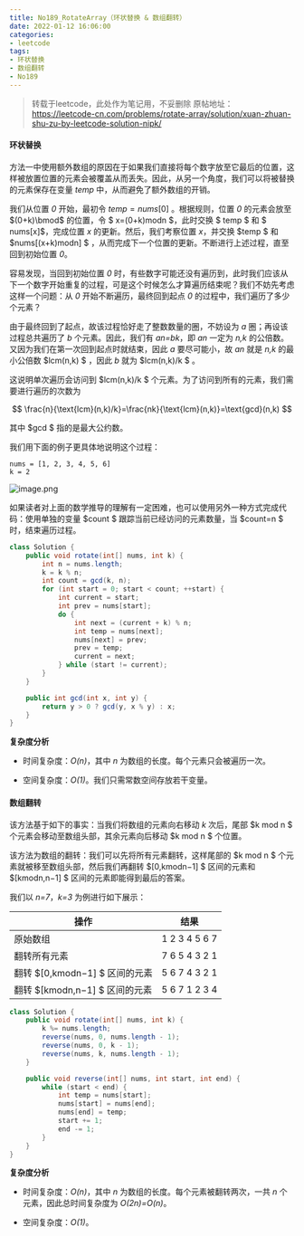 ```yaml
---
title: No189_RotateArray（环状替换 & 数组翻转）
date: 2022-01-12 16:06:00
categories: 
- leetcode
tags:
- 环状替换
- 数组翻转
- No189
---
```


>转载于leetcode，此处作为笔记用，不妥删除
>原帖地址：https://leetcode-cn.com/problems/rotate-array/solution/xuan-zhuan-shu-zu-by-leetcode-solution-nipk/

#### 环状替换

方法一中使用额外数组的原因在于如果我们直接将每个数字放至它最后的位置，这样被放置位置的元素会被覆盖从而丢失。因此，从另一个角度，我们可以将被替换的元素保存在变量 $temp$ 中，从而避免了额外数组的开销。

我们从位置 *0* 开始，最初令 $temp=nums[0]$ 。根据规则，位置 *0* 的元素会放至 $(0+k)\bmod$  的位置，令  $ x=(0+k)modn $，此时交换 $ temp $  和 $ nums[x]$，完成位置 *x* 的更新。然后，我们考察位置 *x*，并交换  $temp $  和 $nums[(x+k)modn] $ ，从而完成下一个位置的更新。不断进行上述过程，直至回到初始位置 *0*。

容易发现，当回到初始位置 *0* 时，有些数字可能还没有遍历到，此时我们应该从下一个数字开始重复的过程，可是这个时候怎么才算遍历结束呢？我们不妨先考虑这样一个问题：从 *0* 开始不断遍历，最终回到起点 *0* 的过程中，我们遍历了多少个元素？

由于最终回到了起点，故该过程恰好走了整数数量的圈，不妨设为 *a* 圈；再设该过程总共遍历了 *b* 个元素。因此，我们有 *an=bk*，即 *an* 一定为 *n,k* 的公倍数。又因为我们在第一次回到起点时就结束，因此 *a* 要尽可能小，故 *an* 就是 *n,k* 的最小公倍数 $lcm(n,k) $ ，因此 *b* 就为 $lcm(n,k)/k $ 。

这说明单次遍历会访问到 $lcm(n,k)/k $  个元素。为了访问到所有的元素，我们需要进行遍历的次数为

$$
\frac{n}{\text{lcm}(n,k)/k}=\frac{nk}{\text{lcm}(n,k)}=\text{gcd}(n,k)
$$


其中 $gcd $  指的是最大公约数。

我们用下面的例子更具体地说明这个过程：
```
nums = [1, 2, 3, 4, 5, 6]
k = 2
```

![image.png](https://pic.leetcode-cn.com/f0493a97cdb7bc46b37306ca14e555451496f9f9c21effcad8517a81a26f30d6-image.png)

如果读者对上面的数学推导的理解有一定困难，也可以使用另外一种方式完成代码：使用单独的变量 $count $  跟踪当前已经访问的元素数量，当 $count=n $  时，结束遍历过程。


```Java [sol2-Java]
class Solution {
    public void rotate(int[] nums, int k) {
        int n = nums.length;
        k = k % n;
        int count = gcd(k, n);
        for (int start = 0; start < count; ++start) {
            int current = start;
            int prev = nums[start];
            do {
                int next = (current + k) % n;
                int temp = nums[next];
                nums[next] = prev;
                prev = temp;
                current = next;
            } while (start != current);
        }
    }

    public int gcd(int x, int y) {
        return y > 0 ? gcd(y, x % y) : x;
    }
}
```


**复杂度分析**

* 时间复杂度：*O(n)*，其中 *n* 为数组的长度。每个元素只会被遍历一次。

* 空间复杂度：*O(1)*。我们只需常数空间存放若干变量。

#### 数组翻转

该方法基于如下的事实：当我们将数组的元素向右移动 *k* 次后，尾部 $k mod n $  个元素会移动至数组头部，其余元素向后移动 $k mod n $  个位置。

该方法为数组的翻转：我们可以先将所有元素翻转，这样尾部的 $k mod n  $  个元素就被移至数组头部，然后我们再翻转 $[0,kmodn−1] $  区间的元素和 $[kmodn,n−1] $  区间的元素即能得到最后的答案。

我们以 *n=7*，*k=3* 为例进行如下展示：

| 操作                                | 结果            |
| ----------------------------------- | --------------- |
| 原始数组                            | $1~2~3~4~5~6~7$ |
| 翻转所有元素                        | $7~6~5~4~3~2~1$ |
| 翻转 $[0,kmodn−1] $  区间的元素 | $5~6~7~4~3~2~1$ |
| 翻转 $[kmodn,n−1] $  区间的元素 | $5~6~7~1~2~3~4$ |


```Java [sol3-Java]
class Solution {
    public void rotate(int[] nums, int k) {
        k %= nums.length;
        reverse(nums, 0, nums.length - 1);
        reverse(nums, 0, k - 1);
        reverse(nums, k, nums.length - 1);
    }

    public void reverse(int[] nums, int start, int end) {
        while (start < end) {
            int temp = nums[start];
            nums[start] = nums[end];
            nums[end] = temp;
            start += 1;
            end -= 1;
        }
    }
}
```

**复杂度分析**

* 时间复杂度：*O(n)*，其中 *n* 为数组的长度。每个元素被翻转两次，一共 *n* 个元素，因此总时间复杂度为 *O(2n)=O(n)*。

* 空间复杂度：*O(1)*。













































